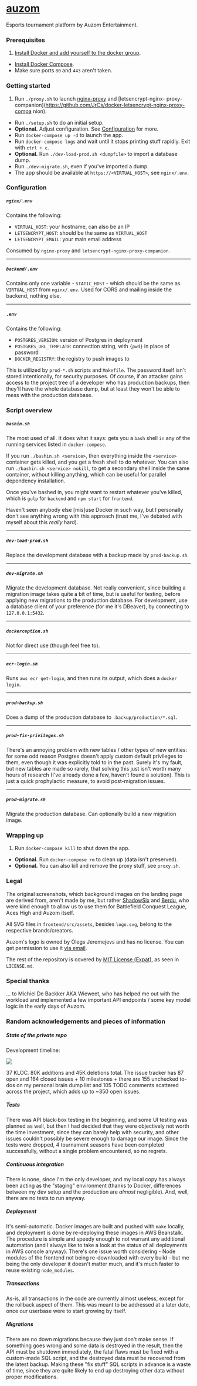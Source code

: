 # [auzom](https://auzom.gg)

Esports tournament platform by Auzom Entertainment.

### Prerequisites

1. [Install Docker and add yourself to the docker
   group](https://docs.docker.com/installation/ubuntulinux/).
* [Install Docker Compose](https://docs.docker.com/compose/install/).
* Make sure ports `80` and `443` aren't taken.

### Getting started

1. Run `./proxy.sh` to launch
   [nginx-proxy](https://github.com/jwilder/nginx-proxy) and [letsencrypt-nginx-
   proxy-companion](https://github.com/JrCs/docker-letsencrypt-nginx-proxy-compa
   nion).
* Run `./setup.sh` to do an initial setup.
* **Optional.** Adjust configuration. See [Configuration](#configuration) for
  more.
* Run `docker-compose up -d` to launch the app.
* Run `docker-compose logs` and wait until it stops printing stuff rapidly. Exit
  with `ctrl + c`.
* **Optional.** Run `./dev-load-prod.sh <dumpfile>` to import a database dump.
* Run `./dev-migrate.sh`, even if you've imported a dump.
* The app should be available at `https://<VIRTUAL_HOST>`, see `nginx/.env`.

### Configuration

##### `nginx/.env`

Contains the following:

* `VIRTUAL_HOST`: your hostname, can also be an IP
* `LETSENCRYPT_HOST`: should be the same as `VIRTUAL_HOST`
* `LETSENCRYPT_EMAIL`: your main email address

Consumed by `nginx-proxy` and `letsencrypt-nginx-proxy-companion`.

---

##### `backend/.env`

Contains only one variable - `STATIC_HOST` - which should be the same as
`VIRTUAL_HOST` from `nginx/.env`. Used for CORS and mailing inside the backend,
nothing else.

---

##### `.env`

Contains the following:

* `POSTGRES_VERSION`: version of Postgres in deployment
* `POSTGRES_URL_TEMPLATE`: connection string, with `{pwd}` in place of password
* `DOCKER_REGISTRY`: the registry to push images to

This is utilized by `prod-*.sh` scripts and `Makefile`. The password itself
isn't stored intentionally, for security purposes. Of course, if an attacker
gains access to the project tree of a developer who has production backups, then
they'll have the whole database dump, but at least they won't be able to mess
with the production database.

### Script overview

##### `bashin.sh`

The most used of all. It does what it says: gets you a `bash` shell `in` any of
the running services listed in `docker-compose`.

If you run `./bashin.sh <service>`, then everything inside the `<service>`
container gets killed, and you get a fresh shell to do whatever. You can also
run `./bashin.sh <service> nokill`, to get a secondary shell inside the same
container, without killing anything, which can be useful for parallel dependency
installation.

Once you've bashed in, you might want to restart whatever you've killed, which
is `gulp` for `backend` and `npm start` for `frontend`.

Haven't seen anybody else [mis]use Docker in such way, but I personally don't
see anything wrong with this approach (trust me, I've debated with myself about
this *really* hard).

---

##### `dev-load-prod.sh`

Replace the development database with a backup made by `prod-backup.sh`.

---

##### `dev-migrate.sh`

Migrate the development database. Not really convenient, since building a
migration image takes quite a bit of time, but is useful for testing, before
applying new migrations to the production database. For development, use a
database client of your preference (for me it's DBeaver), by connecting to
`127.0.0.1:5432`.

---

##### `dockerception.sh`

Not for direct use (though feel free to).

---

##### `ecr-login.sh`

Runs `aws ecr get-login`, and then runs its output, which does a `docker login`.

---

##### `prod-backup.sh`

Does a dump of the production database to `.backup/production/*.sql`.

---

##### `prod-fix-privileges.sh`

There's an annoying problem with new tables / other types of new entities: for
some odd reason Postgres doesn't apply custom default privileges to them, even
though it was explicitly told to in the past. Surely it's my fault, but new
tables are made so rarely, that solving this just isn't worth many hours of
research (I've already done a few, haven't found a solution). This is just a
quick prophylactic measure, to avoid post-migration issues.

---

##### `prod-migrate.sh`

Migrate the production database. Can optionally build a new migration image.

### Wrapping up

1. Run `docker-compose kill` to shut down the app.
* **Optional.** Run `docker-compose rm` to clean up (data isn't preserved).
* **Optional.** You can also kill and remove the proxy stuff, see `proxy.sh`.

### Legal

The original screenshots, which background images on the landing page are
derived from, aren't made by me, but rather
[ShadowSix](https://twitter.com/Shadow6ix) and
[Berdu](https://twitter.com/Berduu), who were kind enough to allow us to use
them for Battlefield Conquest League, Aces High and Auzom itself.

All SVG files in `frontend/src/assets`, besides `logo.svg`, belong to the
respective brands/creators.

Auzom's logo is owned by Olegs Jeremejevs and has no license. You can get
permission to use it [via email](mailto:olegs@jeremejevs.com).

The rest of the repository is covered by [MIT License
(Expat)](https://tldrlegal.com/license/mit-license), as seen in `LICENSE.md`.

### Special thanks

... to Michiel De Backker AKA Wieweet, who has helped me out with the workload
and implemented a few important API endpoints / some key model logic in the
early days of Auzom.

### Random acknowledgements and pieces of information

##### State of the private repo

Development timeline:

![](http://i.imgur.com/W6QQYjp.png)

37 KLOC. 80K additions and 45K deletions total. The issue tracker has 87 open
and 164 closed issues + 10 milestones + there are 155 unchecked to-dos on my
personal brain dump list and 105 TODO comments scattered across the project,
which adds up to ~350 open issues.

##### Tests

There was API black-box testing in the beginning, and some UI testing was
planned as well, but then I had decided that they were objectively not worth the
time investment, since they can barely help with security, and other issues
couldn't possibly be severe enough to damage our image. Since the tests were
dropped, 4 tournament seasons have been completed successfully, without a single
problem encountered, so no regrets.

##### Continuous integration

There is none, since I'm the only developer, and my local copy has always been
acting as the "staging" environment (thanks to Docker, differences between my
dev setup and the production are *almost* negligible). And, well, there are no
tests to run anyway.

##### Deployment

It's semi-automatic. Docker images are built and pushed with `make` locally, and
deployment is done by re-deploying these images in AWS Beanstalk. The procedure
is simple and speedy enough to not warrant any additional automation (and I
always like to take a look at the status of all deployments in AWS console
anyway). There's one issue worth considering - Node modules of the frontend not
being re-downloaded with every build - but me being the only developer it
doesn't matter much, and it's much faster to reuse existing `node_modules`.

##### Transactions

As-is, all transactions in the code are currently almost useless, except for the
rollback aspect of them. This was meant to be addressed at a later date, once
our userbase were to start growing by itself.

##### Migrations

There are no down migrations because they just don't make sense. If something
goes wrong and some data is destroyed in the result, then the API must be
shutdown immediately, the fatal flaws must be fixed with a custom-made SQL
script, and the destroyed data must be recovered from the latest backup. Making
these "fix stuff" SQL scripts in advance is a waste of time, since they are
quite likely to end up destroying other data without proper modifications.
